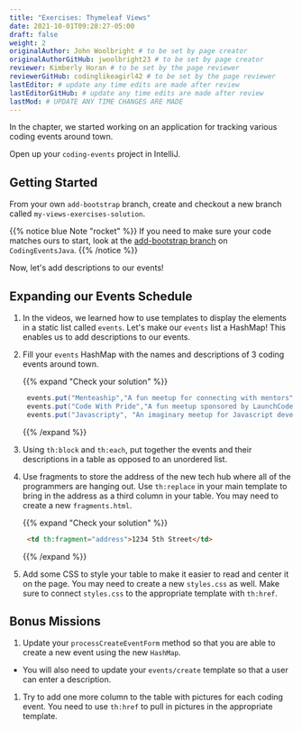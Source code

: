 ```yaml
---
title: "Exercises: Thymeleaf Views"
date: 2021-10-01T09:28:27-05:00
draft: false
weight: 2
originalAuthor: John Woolbright # to be set by page creator
originalAuthorGitHub: jwoolbright23 # to be set by page creator
reviewer: Kimberly Horan # to be set by the page reviewer
reviewerGitHub: codinglikeagirl42 # to be set by the page reviewer
lastEditor: # update any time edits are made after review
lastEditorGitHub: # update any time edits are made after review
lastMod: # UPDATE ANY TIME CHANGES ARE MADE
---
```


In the chapter, we started working on an application for tracking various
coding events around town.

Open up your `coding-events` project in IntelliJ.

## Getting Started

From your own `add-bootstrap` branch, create and checkout a new branch called `my-views-exercises-solution`.

{{% notice blue Note "rocket" %}}
If you need to make sure your code matches ours to start, look at the [add-bootstrap branch](https://github.com/LaunchCodeEducation/CodingEventsJava/tree/add-bootstrap)  on `CodingEventsJava`.
{{% /notice %}}

Now, let's add descriptions to our events!

## Expanding our Events Schedule

1. In the videos, we learned how to use templates to display the elements in a static list called `events`. Let's make our `events` list a HashMap! This enables us to add descriptions to our events.

2. Fill your `events` HashMap with the names and descriptions of 3 coding events around town.

   {{% expand "Check your solution" %}}

   ```java
    events.put("Menteaship","A fun meetup for connecting with mentors");
    events.put("Code With Pride","A fun meetup sponsored by LaunchCode");
    events.put("Javascripty", "An imaginary meetup for Javascript developers");
   ```
   {{% /expand %}}

3. Using `th:block` and `th:each`, put together the events and their descriptions in a table as opposed to an unordered list.

4. Use fragments to store the address of the new tech hub where all of the programmers are hanging out. Use `th:replace` in your main template to bring in the address as a third column in your table. You may need to create a new `fragments.html`.

   {{% expand "Check your solution" %}}

   ```html
    <td th:fragment="address">1234 5th Street</td>
   ```
   {{% /expand %}}

5. Add some CSS to style your table to make it easier to read and center it on the page. You may need to create a new `styles.css` as well. Make sure to connect `styles.css` to the appropriate template with `th:href`.

## Bonus Missions

1. Update your `processCreateEventForm` method so that you are able to create a new event using the new `HashMap`.
- You will also need to update your `events/create` template so that a user can enter a description.

1. Try to add one more column to the table with pictures for each coding event. You need to use `th:href` to pull in pictures in the appropriate template.